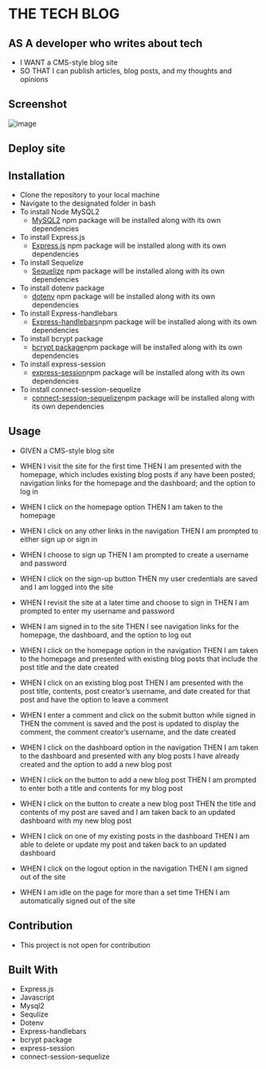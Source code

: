 # THE TECH BLOG

## AS A developer who writes about tech

  * I WANT a CMS-style blog site
  * SO THAT I can publish articles, blog posts, and my thoughts and opinions
  
## Screenshot

![image](https://user-images.githubusercontent.com/78882909/120936084-04c02600-c6d4-11eb-87d8-ba1ce7f090f9.png)

## Deploy site

## Installation

  * Clone the repository to your local machine
  * Navigate to the designated folder in bash
  * To install Node MySQL2
    * [MySQL2](https://www.npmjs.com/package/mysql2#installation) npm package will be installed along with its own dependencies
  * To install Express.js
    * [Express.js](http://expressjs.com/) npm package will be installed along with its own dependencies    
  * To install Sequelize
    * [Sequelize](https://www.npmjs.com/package/sequelize) npm package will be installed along with its own dependencies
  * To install dotenv package
    * [dotenv](https://www.npmjs.com/package/dotenv) npm package will be installed along with its own dependencies
  * To install Express-handlebars
    * [Express-handlebars](https://www.npmjs.com/package/express-handlebars)npm package will be installed along with its own dependencies
  * To install bcrypt package
    * [bcrypt package](https://www.npmjs.com/package/bcrypt)npm package will be installed along with its own dependencies
  * To install express-session
    * [express-session](https://www.npmjs.com/package/express-session)npm package will be installed along with its own dependencies
  * To install connect-session-sequelize
    * [connect-session-sequelize](https://www.npmjs.com/package/connect-session-sequelize)npm package will be installed along with its own dependencies
    
## Usage

* GIVEN a CMS-style blog site

* WHEN I visit the site for the first time
  THEN I am presented with the homepage, which includes existing blog posts if any have been posted; navigation links for the homepage and the dashboard; and the option to log in
  
* WHEN I click on the homepage option
  THEN I am taken to the homepage
  
* WHEN I click on any other links in the navigation
  THEN I am prompted to either sign up or sign in
  
* WHEN I choose to sign up
  THEN I am prompted to create a username and password
  
* WHEN I click on the sign-up button
  THEN my user credentials are saved and I am logged into the site
  
* WHEN I revisit the site at a later time and choose to sign in
  THEN I am prompted to enter my username and password
  
* WHEN I am signed in to the site
  THEN I see navigation links for the homepage, the dashboard, and the option to log out
  
* WHEN I click on the homepage option in the navigation
  THEN I am taken to the homepage and presented with existing blog posts that include the post title and the date created
  
* WHEN I click on an existing blog post
  THEN I am presented with the post title, contents, post creator’s username, and date created for that post and have the option to leave a comment
  
* WHEN I enter a comment and click on the submit button while signed in
  THEN the comment is saved and the post is updated to display the comment, the comment creator’s username, and the date created
  
* WHEN I click on the dashboard option in the navigation
  THEN I am taken to the dashboard and presented with any blog posts I have already created and the option to add a new blog post
  
* WHEN I click on the button to add a new blog post
  THEN I am prompted to enter both a title and contents for my blog post
  
* WHEN I click on the button to create a new blog post
  THEN the title and contents of my post are saved and I am taken back to an updated dashboard with my new blog post
  
* WHEN I click on one of my existing posts in the dashboard
  THEN I am able to delete or update my post and taken back to an updated dashboard
  
* WHEN I click on the logout option in the navigation
  THEN I am signed out of the site
  
* WHEN I am idle on the page for more than a set time
  THEN I am automatically signed out of the site 

## Contribution

 * This project is not open for contribution
  
## Built With

- Express.js
- Javascript
- Mysql2
- Sequlize
- Dotenv
- Express-handlebars
- bcrypt package
- express-session
- connect-session-sequelize
